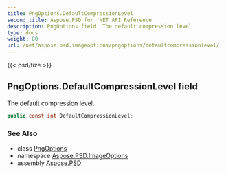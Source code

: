 ```yaml
---
title: PngOptions.DefaultCompressionLevel
second_title: Aspose.PSD for .NET API Reference
description: PngOptions field. The default compression level
type: docs
weight: 80
url: /net/aspose.psd.imageoptions/pngoptions/defaultcompressionlevel/
---
```

{{< psd/tize >}}
## PngOptions.DefaultCompressionLevel field

The default compression level.

```csharp
public const int DefaultCompressionLevel;
```

### See Also

* class [PngOptions](../)
* namespace [Aspose.PSD.ImageOptions](../../../aspose.psd.imageoptions/)
* assembly [Aspose.PSD](../../../)


